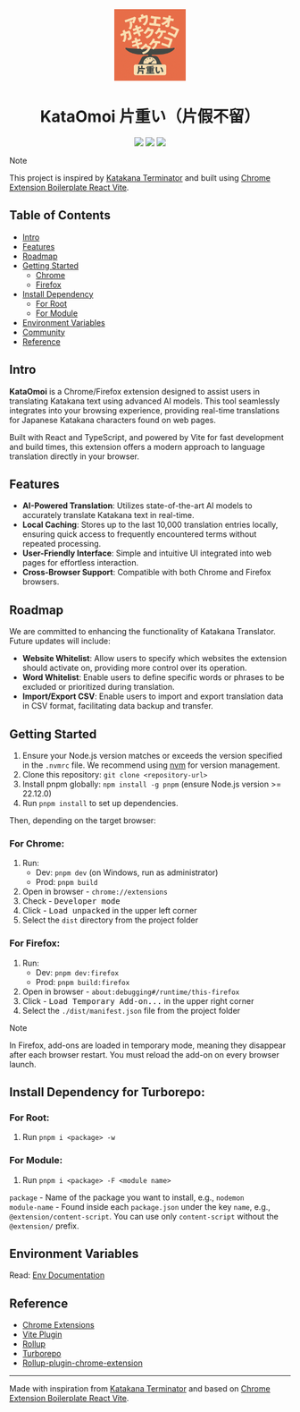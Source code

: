 <div align="center">

<img src="chrome-extension/public/icon-128.png" alt="KataOmoi icon" width="128"/>

# KataOmoi 片重い（片假不留）

![](https://img.shields.io/badge/React-61DAFB?style=flat-square&logo=react&logoColor=black)
![](https://img.shields.io/badge/Typescript-3178C6?style=flat-square&logo=typescript&logoColor=white)
![](https://badges.aleen42.com/src/vitejs.svg)

</div>




> [!NOTE]
> This project is inspired by [Katakana Terminator](https://github.com/Arnie97/katakana-terminator) and built using [Chrome Extension Boilerplate React Vite](https://github.com/Jonghakseo/chrome-extension-boilerplate-react-vite).

## Table of Contents

- [Intro](#intro)
- [Features](#features)
- [Roadmap](#roadmap)
- [Getting Started](#getting-started)
    - [Chrome](#getting-started-chrome)
    - [Firefox](#getting-started-firefox)
- [Install Dependency](#install-dependency)
    - [For Root](#install-dependency-for-root)
    - [For Module](#install-dependency-for-module)
- [Environment Variables](#env-variables)
- [Community](#community)
- [Reference](#reference)

## Intro

**KataOmoi** is a Chrome/Firefox extension designed to assist users in translating Katakana text using advanced AI models. This tool seamlessly integrates into your browsing experience, providing real-time translations for Japanese Katakana characters found on web pages.

Built with React and TypeScript, and powered by Vite for fast development and build times, this extension offers a modern approach to language translation directly in your browser.

## Features

- **AI-Powered Translation**: Utilizes state-of-the-art AI models to accurately translate Katakana text in real-time.
- **Local Caching**: Stores up to the last 10,000 translation entries locally, ensuring quick access to frequently encountered terms without repeated processing.
- **User-Friendly Interface**: Simple and intuitive UI integrated into web pages for effortless interaction.
- **Cross-Browser Support**: Compatible with both Chrome and Firefox browsers.

## Roadmap

We are committed to enhancing the functionality of Katakana Translator. Future updates will include:

- **Website Whitelist**: Allow users to specify which websites the extension should activate on, providing more control over its operation.
- **Word Whitelist**: Enable users to define specific words or phrases to be excluded or prioritized during translation.
- **Import/Export CSV**: Enable users to import and export translation data in CSV format, facilitating data backup and transfer.

## Getting Started

1. Ensure your Node.js version matches or exceeds the version specified in the `.nvmrc` file. We recommend using [nvm](https://github.com/nvm-sh/nvm?tab=readme-ov-file#intro) for version management.
2. Clone this repository: `git clone <repository-url>`
3. Install pnpm globally: `npm install -g pnpm` (ensure Node.js version >= 22.12.0)
4. Run `pnpm install` to set up dependencies.

Then, depending on the target browser:

### For Chrome: <a name="getting-started-chrome"></a>

1. Run:
    - Dev: `pnpm dev` (on Windows, run as administrator)
    - Prod: `pnpm build`
2. Open in browser - `chrome://extensions`
3. Check - <kbd>Developer mode</kbd>
4. Click - <kbd>Load unpacked</kbd> in the upper left corner
5. Select the `dist` directory from the project folder

### For Firefox: <a name="getting-started-firefox"></a>

1. Run:
    - Dev: `pnpm dev:firefox`
    - Prod: `pnpm build:firefox`
2. Open in browser - `about:debugging#/runtime/this-firefox`
3. Click - <kbd>Load Temporary Add-on...</kbd> in the upper right corner
4. Select the `./dist/manifest.json` file from the project folder

> [!NOTE]
> In Firefox, add-ons are loaded in temporary mode, meaning they disappear after each browser restart. You must reload the add-on on every browser launch.

## Install Dependency for Turborepo: <a name="install-dependency"></a>

### For Root: <a name="install-dependency-for-root"></a>

1. Run `pnpm i <package> -w`

### For Module: <a name="install-dependency-for-module"></a>

1. Run `pnpm i <package> -F <module name>`

`package` - Name of the package you want to install, e.g., `nodemon` \
`module-name` - Found inside each `package.json` under the key `name`, e.g., `@extension/content-script`. You can use only `content-script` without the `@extension/` prefix.

## Environment Variables <a name="env-variables"></a>

Read: [Env Documentation](packages/env/README.md)

## Reference

- [Chrome Extensions](https://developer.chrome.com/docs/extensions)
- [Vite Plugin](https://vitejs.dev/guide/api-plugin.html)
- [Rollup](https://rollupjs.org/guide/en/)
- [Turborepo](https://turbo.build/repo/docs)
- [Rollup-plugin-chrome-extension](https://www.extend-chrome.dev/rollup-plugin)

---

Made with inspiration from [Katakana Terminator](https://github.com/Arnie97/katakana-terminator) and based on [Chrome Extension Boilerplate React Vite](https://github.com/Jonghakseo/chrome-extension-boilerplate-react-vite).